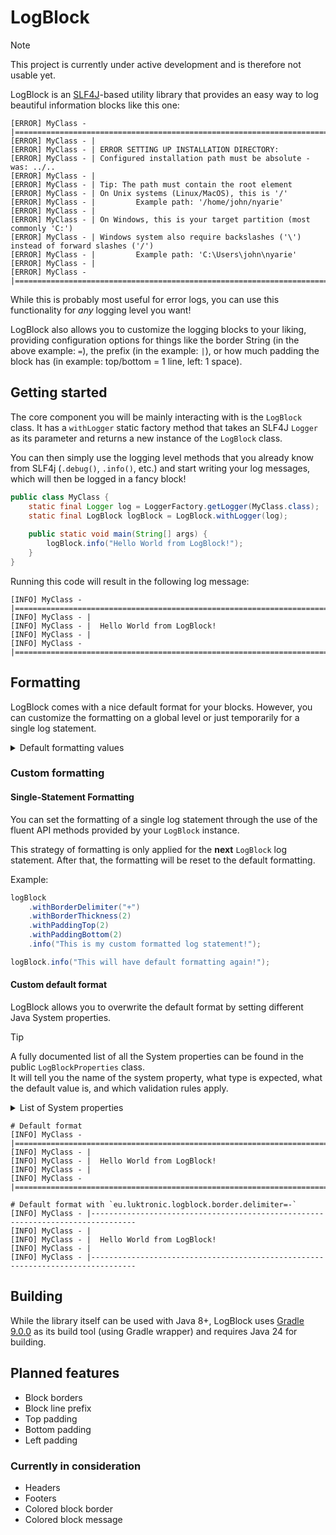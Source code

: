 # LogBlock

> [!NOTE]
> This project is currently under active development and is therefore not usable yet.

LogBlock is an [SLF4J](https://github.com/qos-ch/slf4j)-based utility library that provides an easy way to log 
beautiful information blocks like this one:

```text
[ERROR] MyClass - |=======================================================================================
[ERROR] MyClass - |
[ERROR] MyClass - |	ERROR SETTING UP INSTALLATION DIRECTORY:
[ERROR] MyClass - |	Configured installation path must be absolute - was: ../..
[ERROR] MyClass - |
[ERROR] MyClass - |	Tip: The path must contain the root element
[ERROR] MyClass - |	On Unix systems (Linux/MacOS), this is '/'
[ERROR] MyClass - |	        Example path: '/home/john/nyarie'
[ERROR] MyClass - |
[ERROR] MyClass - |	On Windows, this is your target partition (most commonly 'C:')
[ERROR] MyClass - |	Windows system also require backslashes ('\') instead of forward slashes ('/')
[ERROR] MyClass - |	        Example path: 'C:\Users\john\nyarie'
[ERROR] MyClass - |
[ERROR] MyClass - |=======================================================================================
```

While this is probably most useful for error logs, you can use this functionality for *any* logging level you want!

LogBlock also allows you to customize the logging blocks to your liking, providing configuration options for things like the border String
(in the above example: `=`), the prefix (in the example: `|`), or how much padding the block has (in example: top/bottom = 1 line, left: 1 space).

## Getting started

The core component you will be mainly interacting with is the `LogBlock` class.
It has a `withLogger` static factory method that takes 
an SLF4J `Logger` as its parameter and returns a new instance of the `LogBlock` class. 

You can then simply use the logging level methods that you already know from SLF4j
(`.debug()`, `.info()`, etc.) and start writing your log messages, which will then be 
logged in a fancy block!

```java
public class MyClass {
    static final Logger log = LoggerFactory.getLogger(MyClass.class);
    static final LogBlock logBlock = LogBlock.withLogger(log);
    
    public static void main(String[] args) {
        logBlock.info("Hello World from LogBlock!");
    }
}
```

Running this code will result in the following log message:

```text
[INFO] MyClass - |================================================================================
[INFO] MyClass - |
[INFO] MyClass - |  Hello World from LogBlock!
[INFO] MyClass - |
[INFO] MyClass - |================================================================================
```

## Formatting

LogBlock comes with a nice default format for your blocks.
However, you can customize the formatting on a global level or just temporarily for a single log statement.

<details>
<summary>Default formatting values</summary>

- Border delimiter: `=`
- Border length: `80`
- Border thickness: `1`
- Line prefix: `|`
- Padding left: `2`
- Padding top: `1`
- Padding bottom: `1`

</details>

### Custom formatting

#### Single-Statement Formatting

You can set the formatting of a single log statement through the use of 
the fluent API methods provided by your `LogBlock` instance.

This strategy of formatting is only applied for the **next** `LogBlock` log statement.
After that, the formatting will be reset to the default formatting.

Example:
```java
logBlock
    .withBorderDelimiter("+")
    .withBorderThickness(2)
    .withPaddingTop(2)
    .withPaddingBottom(2)
    .info("This is my custom formatted log statement!");

logBlock.info("This will have default formatting again!");
```
#### Custom default format

LogBlock allows you to overwrite the default format by setting 
different Java System properties.

> [!TIP]
> A fully documented list of all the System properties can be 
> found in the public `LogBlockProperties` class.   
> It will tell you the name of the system property, what type is expected, 
> what the default value is, and which validation rules apply.
> <details>
> <summary>List of System properties</summary>
> - `eu.luktronic.logblock.border.delimiter`
> - `eu.luktronic.logblock.border.length`
> - `eu.luktronic.logblock.border.thickness`
> - `eu.luktronic.logblock.line-prefix`
> - `eu.luktronic.logblock.padding.left`
> - `eu.luktronic.logblock.padding.top`
> - `eu.luktronic.logblock.padding.bottom`
> </details>

```text
# Default format
[INFO] MyClass - |================================================================================
[INFO] MyClass - |
[INFO] MyClass - |  Hello World from LogBlock!
[INFO] MyClass - |
[INFO] MyClass - |================================================================================

# Default format with `eu.luktronic.logblock.border.delimiter=-`
[INFO] MyClass - |--------------------------------------------------------------------------------
[INFO] MyClass - |
[INFO] MyClass - |  Hello World from LogBlock!
[INFO] MyClass - |
[INFO] MyClass - |--------------------------------------------------------------------------------
```

## Building

While the library itself can be used with Java 8+, LogBlock uses [Gradle 9.0.0](https://gradle.org/releases/#9.0.0) 
as its build tool (using Gradle wrapper) and requires Java 24 for building.

## Planned features

- Block borders
- Block line prefix
- Top padding
- Bottom padding
- Left padding

### Currently in consideration

- Headers
- Footers
- Colored block border
- Colored block message
